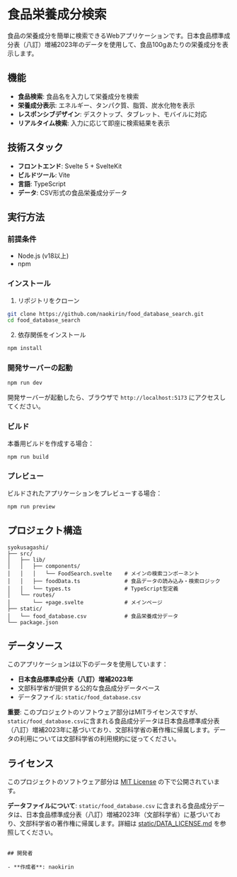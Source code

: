 # 食品栄養成分検索

食品の栄養成分を簡単に検索できるWebアプリケーションです。日本食品標準成分表（八訂）増補2023年のデータを使用して、食品100gあたりの栄養成分を表示します。

## 機能

- **食品検索**: 食品名を入力して栄養成分を検索
- **栄養成分表示**: エネルギー、タンパク質、脂質、炭水化物を表示
- **レスポンシブデザイン**: デスクトップ、タブレット、モバイルに対応
- **リアルタイム検索**: 入力に応じて即座に検索結果を表示

## 技術スタック

- **フロントエンド**: Svelte 5 + SvelteKit
- **ビルドツール**: Vite
- **言語**: TypeScript
- **データ**: CSV形式の食品栄養成分データ

## 実行方法

### 前提条件

- Node.js (v18以上)
- npm

### インストール

1. リポジトリをクローン
```bash
git clone https://github.com/naokirin/food_database_search.git
cd food_database_search
```

2. 依存関係をインストール
```bash
npm install
```

### 開発サーバーの起動

```bash
npm run dev
```

開発サーバーが起動したら、ブラウザで `http://localhost:5173` にアクセスしてください。

### ビルド

本番用ビルドを作成する場合：

```bash
npm run build
```

### プレビュー

ビルドされたアプリケーションをプレビューする場合：

```bash
npm run preview
```

## プロジェクト構造

```
syokusagashi/
├── src/
│   ├── lib/
│   │   ├── components/
│   │   │   └── FoodSearch.svelte    # メインの検索コンポーネント
│   │   ├── foodData.ts              # 食品データの読み込み・検索ロジック
│   │   └── types.ts                 # TypeScript型定義
│   └── routes/
│       └── +page.svelte             # メインページ
├── static/
│   └── food_database.csv            # 食品栄養成分データ
└── package.json
```

## データソース

このアプリケーションは以下のデータを使用しています：

- **日本食品標準成分表（八訂）増補2023年**
- 文部科学省が提供する公的な食品成分データベース
- データファイル: `static/food_database.csv`

**重要**: このプロジェクトのソフトウェア部分はMITライセンスですが、`static/food_database.csv`に含まれる食品成分データは日本食品標準成分表（八訂）増補2023年に基づいており、文部科学省の著作権に帰属します。データの利用については文部科学省の利用規約に従ってください。

## ライセンス

このプロジェクトのソフトウェア部分は [MIT License](LICENSE) の下で公開されています。

**データファイルについて**: `static/food_database.csv` に含まれる食品成分データは、日本食品標準成分表（八訂）増補2023年（文部科学省）に基づいており、文部科学省の著作権に帰属します。詳細は [static/DATA_LICENSE.md](static/DATA_LICENSE.md) を参照してください。

```

## 開発者

- **作成者**: naokirin

